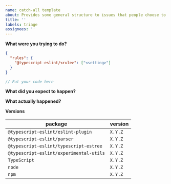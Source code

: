 ```yaml
---
name: catch-all template
about: Provides some general structure to issues that people choose to log outside the normal flow
title: ''
labels: triage
assignees: ''
---
```


**What were you trying to do?**

```json
{
  "rules": {
    "@typescript-eslint/<rule>": ["<setting>"]
  }
}
```

```ts
// Put your code here
```

**What did you expect to happen?**

**What actually happened?**

**Versions**

| package                                 | version |
| --------------------------------------- | ------- |
| `@typescript-eslint/eslint-plugin`      | `X.Y.Z` |
| `@typescript-eslint/parser`             | `X.Y.Z` |
| `@typescript-eslint/typescript-estree`  | `X.Y.Z` |
| `@typescript-eslint/experimental-utils` | `X.Y.Z` |
| `TypeScript`                            | `X.Y.Z` |
| `node`                                  | `X.Y.Z` |
| `npm`                                   | `X.Y.Z` |
